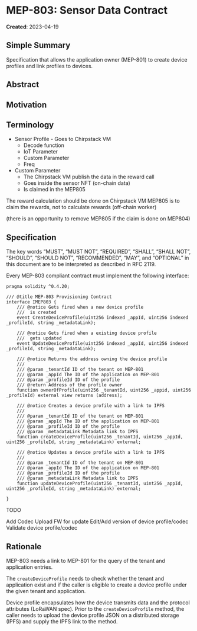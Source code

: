 # MEP-803: Sensor Data Contract

**Created**: 2023-04-19

## Simple Summary

Specification that allows the application owner (MEP-801) to create device profiles and link profiles to devices.

## Abstract

## Motivation

## Terminology

- Sensor Profile - Goes to Chirpstack VM
  - Decode function
  - IoT Parameter
  - Custom Parameter
  - Freq
- Custom Parameter
  - The Chirpstack VM publish the data in the reward call
  - Goes inside the sensor NFT (on-chain data)
  - Is claimed in the MEP805

The reward calculation should be done on Chirpstack VM
MEP805 is to claim the rewards, not to calculate rewards (off-chain worker)

(there is an opportunity to remove MEP805 if the claim is done on MEP804)

## Specification

The key words “MUST”, “MUST NOT”, “REQUIRED”, “SHALL”, “SHALL NOT”, “SHOULD”, “SHOULD NOT”, “RECOMMENDED”, “MAY”, and “OPTIONAL” in this document are to be interpreted as described in RFC 2119.

Every MEP-803 compliant contract must implement the following interface:

```solidity=
pragma solidity ^0.4.20;

/// @title MEP-803 Provisioning Contract
interface IMEP803 {
    /// @notice Gets fired when a new device profile
    ///  is created
    event CreateDeviceProfile(uint256 indexed _appId, uint256 indexed _profileId, string _metadataLink);

    /// @notice Gets fired when a existing device profile
    ///  gets updated
    event UpdateDeviceProfile(uint256 indexed _appId, uint256 indexed _profileId, string _metadataLink);

    /// @notice Returns the address owning the device profile
    ///
    /// @param _tenantId ID of the tenant on MEP-801
    /// @param _appId The ID of the application on MEP-801
    /// @param _profileId ID of the profile
    /// @return Address of the profile owner
    function ownerOfProfile(uint256 _tenantId, uint256 _appid, uint256 _profileId) external view returns (address);

    /// @notice Creates a device profile with a link to IPFS
    ///
    /// @param _tenantId ID of the tenant on MEP-801
    /// @param _appId The ID of the application on MEP-801
    /// @param _profileId ID of the profile
    /// @param _metadataLink Metadata link to IPFS
    function createDeviceProfile(uint256 _tenantId, uint256 _appId, uint256 _profileId, string _metadataLink) external;

    /// @notice Updates a device profile with a link to IPFS
    ///
    /// @param _tenantId ID of the tenant on MEP-801
    /// @param _appId The ID of the application on MEP-801
    /// @param _profileId ID of the profile
    /// @param _metadataLink Metadata link to IPFS
    function updateDeviceProfile(uint256 _tenantId, uint256 _appId, uint256 _profileId, string _metadataLink) external;

}
```

TODO

Add Codec
Upload FW for update
Edit/Add version of device profile/codec
Validate device profile/codec

## Rationale

MEP-803 needs a link to MEP-801 for the query of the tenant and application entries.

The `createDeviceProfile` needs to check whether the tenant and application exist and if the caller is eligible to create a device profile under the given tenant and application.

Device profile encapsulates how the device transmits data and the protocol attributes (LoRaWAN spec). Prior to the `createDeviceProfile` method, the caller needs to upload the device profile JSON on a distributed storage (IPFS) and supply the IPFS link to the method.
